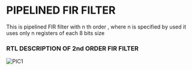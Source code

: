 
# PIPELINED FIR FILTER
This is pipelined FIR filter with n th order , where n is specified by used it uses only n registers of each 8 bits size 

### RTL DESCRIPTION OF 2nd ORDER FIR FILTER 
![PIC1]()
